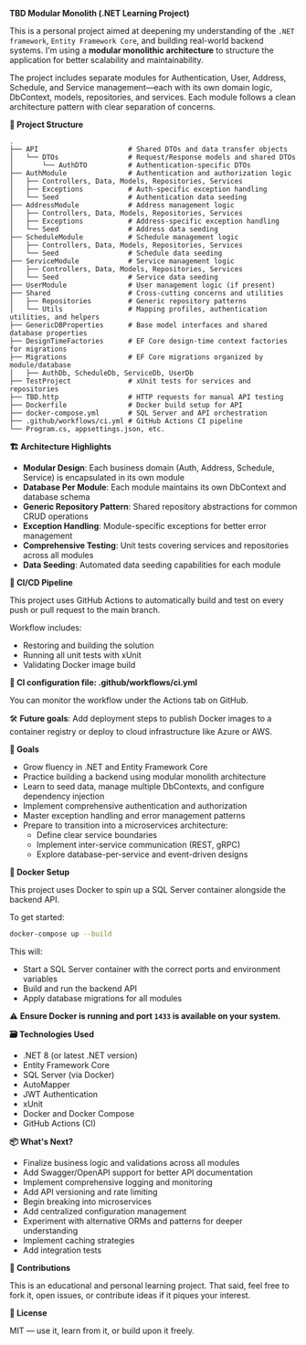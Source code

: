 **TBD Modular Monolith (.NET Learning Project)**

This is a personal project aimed at deepening my understanding of the ```.NET framework```, ```Entity Framework Core```,
and building real-world backend systems. I'm using a **modular monolithic architecture** to structure the application
for better scalability and maintainability.

The project includes separate modules for Authentication, User, Address, Schedule, and Service management—each with its own domain
logic, DbContext, models, repositories, and services. Each module follows a clean architecture pattern with clear separation of concerns.

**🧱 Project Structure**

```plaintext
.
├── API                      # Shared DTOs and data transfer objects
│   └── DTOs                 # Request/Response models and shared DTOs
│       └── AuthDTO          # Authentication-specific DTOs
├── AuthModule               # Authentication and authorization logic
│   ├── Controllers, Data, Models, Repositories, Services
│   ├── Exceptions           # Auth-specific exception handling
│   └── Seed                 # Authentication data seeding
├── AddressModule            # Address management logic
│   ├── Controllers, Data, Models, Repositories, Services
│   ├── Exceptions           # Address-specific exception handling
│   └── Seed                 # Address data seeding
├── ScheduleModule           # Schedule management logic
│   ├── Controllers, Data, Models, Repositories, Services
│   └── Seed                 # Schedule data seeding
├── ServiceModule            # Service management logic
│   ├── Controllers, Data, Models, Repositories, Services
│   └── Seed                 # Service data seeding
├── UserModule               # User management logic (if present)
├── Shared                   # Cross-cutting concerns and utilities
│   ├── Repositories         # Generic repository patterns
│   └── Utils                # Mapping profiles, authentication utilities, and helpers
├── GenericDBProperties      # Base model interfaces and shared database properties
├── DesignTimeFactories      # EF Core design-time context factories for migrations
├── Migrations               # EF Core migrations organized by module/database
│   ├── AuthDb, ScheduleDb, ServiceDb, UserDb
├── TestProject              # xUnit tests for services and repositories
├── TBD.http                 # HTTP requests for manual API testing
├── Dockerfile               # Docker build setup for API
├── docker-compose.yml       # SQL Server and API orchestration
├── .github/workflows/ci.yml # GitHub Actions CI pipeline
└── Program.cs, appsettings.json, etc.
```

**🏗️ Architecture Highlights**

- **Modular Design**: Each business domain (Auth, Address, Schedule, Service) is encapsulated in its own module
- **Database Per Module**: Each module maintains its own DbContext and database schema
- **Generic Repository Pattern**: Shared repository abstractions for common CRUD operations
- **Exception Handling**: Module-specific exceptions for better error management
- **Comprehensive Testing**: Unit tests covering services and repositories across all modules
- **Data Seeding**: Automated data seeding capabilities for each module

**🔁 CI/CD Pipeline**

This project uses GitHub Actions to automatically build and test on every push or pull request to the main branch.

Workflow includes:
- Restoring and building the solution
- Running all unit tests with xUnit
- Validating Docker image build

**📄 CI configuration file: .github/workflows/ci.yml**

You can monitor the workflow under the Actions tab on GitHub.

🛠️ **Future goals**: Add deployment steps to publish Docker images to a container registry or deploy to cloud infrastructure
like Azure or AWS.

**🧪 Goals**

- Grow fluency in .NET and Entity Framework Core
- Practice building a backend using modular monolith architecture
- Learn to seed data, manage multiple DbContexts, and configure dependency injection
- Implement comprehensive authentication and authorization
- Master exception handling and error management patterns
- Prepare to transition into a microservices architecture:
    - Define clear service boundaries
    - Implement inter-service communication (REST, gRPC)
    - Explore database-per-service and event-driven designs

**🐳 Docker Setup**

This project uses Docker to spin up a SQL Server container alongside the backend API.

To get started:

```bash
docker-compose up --build
```

This will:
- Start a SQL Server container with the correct ports and environment variables
- Build and run the backend API
- Apply database migrations for all modules

⚠️ **Ensure Docker is running and port ```1433``` is available on your system.**

**🗃️ Technologies Used**

- .NET 8 (or latest .NET version)
- Entity Framework Core
- SQL Server (via Docker)
- AutoMapper
- JWT Authentication
- xUnit
- Docker and Docker Compose
- GitHub Actions (CI)

**📦 What's Next?**

- Finalize business logic and validations across all modules
- Add Swagger/OpenAPI support for better API documentation
- Implement comprehensive logging and monitoring
- Add API versioning and rate limiting
- Begin breaking into microservices
- Add centralized configuration management
- Experiment with alternative ORMs and patterns for deeper understanding
- Implement caching strategies
- Add integration tests

**🙌 Contributions**

This is an educational and personal learning project. That said, feel free to fork it, open issues, or contribute ideas
if it piques your interest.

**📄 License**

MIT — use it, learn from it, or build upon it freely.
